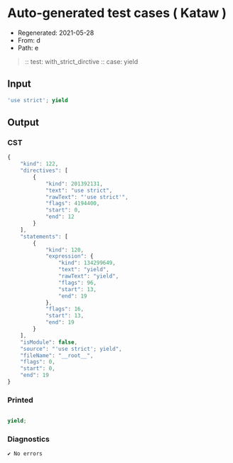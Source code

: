 # Auto-generated test cases ( Kataw )
- Regenerated: 2021-05-28
- From: d
- Path: e
> :: test: with_strict_dirctive
> :: case: yield
## Input

`````js
'use strict'; yield
`````
## Output

### CST

```javascript
{
    "kind": 122,
    "directives": [
        {
            "kind": 201392131,
            "text": "use strict",
            "rawText": "'use strict'",
            "flags": 4194400,
            "start": 0,
            "end": 12
        }
    ],
    "statements": [
        {
            "kind": 120,
            "expression": {
                "kind": 134299649,
                "text": "yield",
                "rawText": "yield",
                "flags": 96,
                "start": 13,
                "end": 19
            },
            "flags": 16,
            "start": 13,
            "end": 19
        }
    ],
    "isModule": false,
    "source": "'use strict'; yield",
    "fileName": "__root__",
    "flags": 0,
    "start": 0,
    "end": 19
}
```

### Printed

```javascript

yield;
```

### Diagnostics

```javascript
✔ No errors
```

